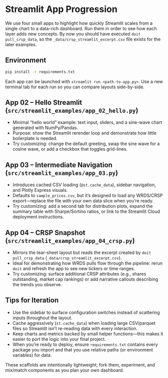 # Streamlit App Progression

We use four small apps to highlight how quickly Streamlit scales from a single chart to a data-rich dashboard. Run them in order to see how each layer adds new concepts. By now you should have executed `doit pull_crsp_data`, so the `_data/crsp_streamlit_excerpt.csv` file exists for the later examples.

## Environment
```bash
pip install -r requirements.txt
```
Each app can be launched with `streamlit run <path-to-app.py>`. Use a new terminal tab for each run so you can compare layouts side-by-side.

## App 02 – Hello Streamlit (`src/streamlit_examples/app_02_hello.py`)
- Minimal “hello world” example: text input, sliders, and a sine-wave chart generated with NumPy/Pandas.
- Purpose: show the Streamlit rerender loop and demonstrate how little boilerplate is needed.
- Try customizing: change the default greeting, swap the sine wave for a cosine wave, or add a checkbox that toggles grid-lines.

## App 03 – Intermediate Navigation (`src/streamlit_examples/app_03.py`)
- Introduces cached CSV loading (`@st.cache_data`), sidebar navigation, and Plotly Express visuals.
- Defaults to `sample_prices.csv`, but it’s designed to load any WRDS/CRSP export—replace the file with your own data slice when you’re ready.
- Try customizing: add a second tab for distribution plots, expand the summary table with Sharpe/Sortino ratios, or link to the Streamlit Cloud deployment instructions.

## App 04 – CRSP Snapshot (`src/streamlit_examples/app_04_crsp.py`)
- Mirrors the tear-sheet layout but reads the excerpt created by `doit pull_crsp_data` (`_data/crsp_streamlit_excerpt.csv`).
- Ideal for demonstrating how WRDS pulls flow through the pipeline: rerun `doit` and refresh the app to see new tickers or time ranges.
- Try customizing: surface additional CRSP attributes (e.g., shares outstanding, market cap rankings) or add narrative callouts describing the trends you observe.

## Tips for Iteration
- Use the sidebar to surface configuration switches instead of scattering inputs throughout the layout.
- Cache aggressively (`st.cache_data`) when loading large CSV/parquet files so Streamlit isn’t re-reading data with every interaction.
- Keep charts and metrics backed by small helper functions—this makes it easier to port the logic into your final project.
- When you’re ready to deploy, ensure `requirements.txt` contains every package you import and that you use relative paths (or environment variables) for data.

These scaffolds are intentionally lightweight; fork them, experiment, and mix/match components as you plan your own dashboard.
